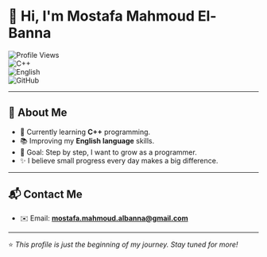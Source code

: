 # 👋 Hi, I'm Mostafa Mahmoud El-Banna  

![Profile Views](https://komarev.com/ghpvc/?username=mostafamahmoudalbanna-ui&label=Profile%20views&color=0e75b6&style=flat)  
![C++](https://img.shields.io/badge/C%2B%2B-Learner-blue)  
![English](https://img.shields.io/badge/English-Student-green)  
![GitHub](https://img.shields.io/badge/GitHub-Beginner-lightgrey)  

---

## 🚀 About Me
- 🌱 Currently learning **C++** programming.  
- 📚 Improving my **English language** skills.  
- 🎯 Goal: Step by step, I want to grow as a programmer.  
- ✨ I believe small progress every day makes a big difference.  

---

## 📬 Contact Me
- ✉️ Email: **mostafa.mahmoud.albanna@gmail.com**  

---

⭐️ *This profile is just the beginning of my journey. Stay tuned for more!*